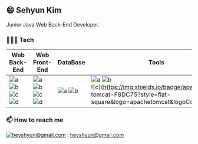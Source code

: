 ## 😄 Sehyun Kim

Junior Java Web Back-End Developer.

### 🧑🏻‍💻 Tech



|Web Back-End|Web Front-End|DataBase|Tools|
|---|---------|---|---|
|![a](https://img.shields.io/badge/Java-007396?style=flat-square&logo=Conda-Forge&logoColor=white) ![b](https://img.shields.io/badge/Spring-6DB33F?style=flat-square&logo=Spring&logoColor=white)<br>![c](https://img.shields.io/badge/git-F05032?style=flat-square&logo=git&logoColor=white) ![d](https://img.shields.io/badge/Mybatis-000000?style=flat-square&logo=Fluentd&logoColor=white)|![a](https://img.shields.io/badge/JavaScript-F7DF1E?style=flat-square&logo=JavaScript&logoColor=white) ![b](https://img.shields.io/badge/CSS3-1572B6?style=flat-square&logo=CSS3&logoColor=white)<br>![c](https://img.shields.io/badge/Bootstrap-7952B3?style=flat&logo=Bootstrap&logoColor=white) ![d](https://img.shields.io/badge/HTML5-E34F26?style=flat&logo=HTML5&logoColor=white)|![a](https://img.shields.io/badge/Oracle%20SQL-F80000?style=flat&logo=Oracle&logoColor=white) ![b](https://img.shields.io/badge/MySQL-4479A1?style=flat&logo=MySQL&logoColor=white)|![a](https://img.shields.io/badge/github-181717?style=flat-square&logo=github&logoColor=white) ![b](https://img.shields.io/badge/Eclipse_IDE-2C2255?style=flat-square&logo=eclipse&logoColor=white)<br> ![c](https://img.shields.io/badge/apache tomcat-F8DC75?style=flat-square&logo=apachetomcat&logoColor=white)



### 📫  How to reach me
[![heyshyun@gmail.com](https://img.shields.io/badge/Gmail-d14836?style=flat-square&logo=Gmail&logoColor=white&link=mailto:pkiopb@gmail.com)](mailto:pkiopb@gmail.com) : heyshyun@gmail.com 
